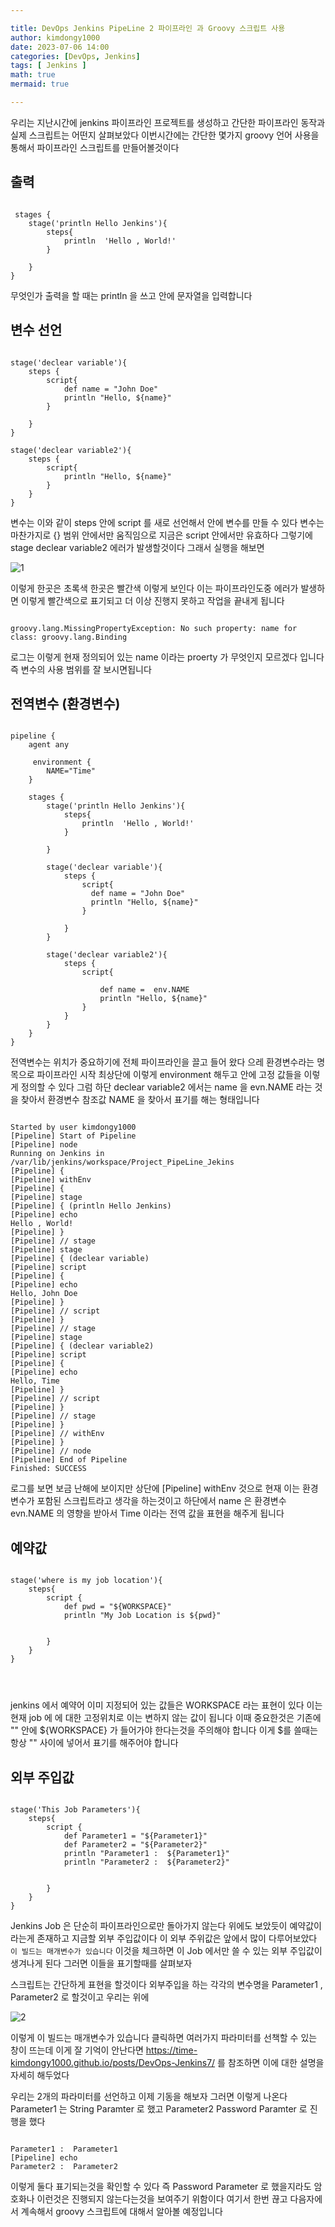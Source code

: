 ```yaml
---

title: DevOps Jenkins PipeLine 2 파이프라인 과 Groovy 스크립트 사용
author: kimdongy1000
date: 2023-07-06 14:00
categories: [DevOps, Jenkins]
tags: [ Jenkins ]
math: true
mermaid: true

---
```


우리는 지난시간에 jenkins 파이프라인 프로젝트를 생성하고 간단한 파이프라인 동작과 실제 스크립트는 어떤지 살펴보았다 이번시간에는 간단한 몇가지 groovy 언어 사용을 통해서 
파이프라인 스크립트를 만들어볼것이다 

## 출력 

```

 stages {
    stage('println Hello Jenkins'){
        steps{
            println  'Hello , World!'
        }
        
    }
}

```

무엇인가 출력을 할 때는 println 을 쓰고 안에 문자열을 입력합니다 

## 변수 선언 

```

stage('declear variable'){
    steps {
        script{
            def name = "John Doe"
            println "Hello, ${name}"
        }
        
    }
}

stage('declear variable2'){
    steps {
        script{
            println "Hello, ${name}"  
        }
    }
}

```

변수는 이와 같이 steps 안에 script 를 새로 선언해서 안에 변수를 만들 수 있다 변수는 마찬가지로 {} 범위 안에서만 움직임으로 지금은 script 안에서만 유효하다 그렇기에 
stage declear variable2 에러가 발생할것이다 그래서 실행을 해보면

![1](https://github.com/time-kimdongy1000/ImageStore/assets/58513678/52b90983-7430-438c-a8b4-35ba48f550bf)

이렇게 한곳은 초록색 한곳은 빨간색 이렇게 보인다 이는 파이프라인도중 에러가 발생하면 이렇게 빨간색으로 표기되고 더 이상 진행지 못하고 작업을 끝내게 됩니다 

```

groovy.lang.MissingPropertyException: No such property: name for class: groovy.lang.Binding

```

로그는 이렇게 현재 정의되어 있는 name 이라는 proerty 가 무엇인지 모르겠다 입니다 즉 변수의 사용 범위를 잘 보시면됩니다 

## 전역변수 (환경변수) 
```

pipeline {
    agent any
    
     environment {
        NAME="Time"
    }
    
    stages {
        stage('println Hello Jenkins'){
            steps{
                println  'Hello , World!'
            }
            
        }
        
        stage('declear variable'){
            steps {
                script{
                  def name = "John Doe"
                  println "Hello, ${name}"
                }
                
            }
        }
        
        stage('declear variable2'){
            steps {
                script{
                    
                    def name =  env.NAME
                    println "Hello, ${name}"  
                }
            }
        }
    }
}

```

전역변수는 위치가 중요하기에 전체 파이프라인을 끌고 들어 왔다 으레 환경변수라는 명목으로 파이프라인 시작 최상단에 이렇게 environment 해두고 안에 고정 값들을 이렇게 정의할 수 있다 그럼 하단 declear variable2 에서는 name 을 evn.NAME 라는 것을 찾아서 환경변수 참조값 NAME 을 찾아서 표기를 해는 형태입니다 

```

Started by user kimdongy1000
[Pipeline] Start of Pipeline
[Pipeline] node
Running on Jenkins in /var/lib/jenkins/workspace/Project_PipeLine_Jekins
[Pipeline] {
[Pipeline] withEnv
[Pipeline] {
[Pipeline] stage
[Pipeline] { (println Hello Jenkins)
[Pipeline] echo
Hello , World!
[Pipeline] }
[Pipeline] // stage
[Pipeline] stage
[Pipeline] { (declear variable)
[Pipeline] script
[Pipeline] {
[Pipeline] echo
Hello, John Doe
[Pipeline] }
[Pipeline] // script
[Pipeline] }
[Pipeline] // stage
[Pipeline] stage
[Pipeline] { (declear variable2)
[Pipeline] script
[Pipeline] {
[Pipeline] echo
Hello, Time
[Pipeline] }
[Pipeline] // script
[Pipeline] }
[Pipeline] // stage
[Pipeline] }
[Pipeline] // withEnv
[Pipeline] }
[Pipeline] // node
[Pipeline] End of Pipeline
Finished: SUCCESS

```

로그를 보면 보금 난해에 보이지만 상단에 [Pipeline] withEnv 것으로 현재 이는 환경변수가 포함된 스크립트라고 생각을 하는것이고 하단에서 name 은 환경변수 evn.NAME 의 영향을 받아서 Time 이라는 전역 값을 표현을 해주게 됩니다 

## 예약값 

```

stage('where is my job location'){
    steps{
        script {
            def pwd = "${WORKSPACE}"
            println "My Job Location is ${pwd}"
            
            
        }
    }   
}




```

jenkins 에서 예약어 이미 지정되어 있는 값들은 WORKSPACE 라는 표현이 있다 이는 현재 job 에 에 대한 고정위치로 이는 변하지 않는 값이 됩니다 
이때 중요한것은 기존에 "" 안에 ${WORKSPACE} 가 들어가야 한다는것을 주의해야 합니다 이게 $를 쓸때는 항상 "" 사이에 넣어서 표기를 해주어야 합니다 

## 외부 주입값 

```

stage('This Job Parameters'){
    steps{
        script {
            def Parameter1 = "${Parameter1}"
            def Parameter2 = "${Parameter2}"
            println "Parameter1 :  ${Parameter1}"
            println "Parameter2 :  ${Parameter2}"
            
            
        }
    }   
}

```

Jenkins Job 은 단순히 파이프라인으로만 돌아가지 않는다 위에도 보았듯이 예약값이라는게 존재하고 지금할 외부 주입값이다 이 외부 주위값은 앞에서 많이 다루어보았다 
`이 빌드는 매개변수가 있습니다` 이것을 체크하면 이 Job 에서만 쓸 수 있는 외부 주입값이 생겨나게 된다 그러면 이들을 표기할때를 살펴보자 

스크립트는 간단하게 표현을 할것이다 외부주입을 하는 각각의 변수명을 Parameter1 , Parameter2 로 할것이고 우리는 위에 

![2](https://github.com/time-kimdongy1000/ImageStore/assets/58513678/a207f164-2f9f-49a3-bb26-36fef2c602e2)

이렇게 이 빌드는 매개변수가 있습니다 클릭하면 여러가지 파라미터를 선책할 수 있는 창이 뜨는데 이게 잘 기억이 안난다면 <https://time-kimdongy1000.github.io/posts/DevOps-Jenkins7/> 를 참조하면 이에 대한 설명을 자세히 해두었다 

우리는 2개의 파라미터를 선언하고 이제 기동을 해보자 그러면 이렇게 나온다 Parameter1 는 String Paramter 로 했고 Parameter2 Password Paramter 로 진행을 했다 

```

Parameter1 :  Parameter1
[Pipeline] echo
Parameter2 :  Parameter2

```

이렇게 둘다 표기되는것을 확인할 수 있다 즉 Password Parameter 로 했을지라도 암호화나 이런것은 진행되지 않는다는것을 보여주기 위함이다 
여기서 한번 끊고 다음자에서 계속해서 groovy 스크립트에 대해서 알아볼 예정입니다 